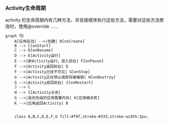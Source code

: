 ### Activity生命周期

activity 的生命周期内有几种方法，并且按顺序执行这些方法，需要对这些方法修改时，使用@override ……
```mermaid
graph TD
    A[应用启动] -->|创建| B[onCreate]
    B --> C[onStart]
    C --> D[onResume]
    D --> E[Activity运行]
    E -->|新Activity运行，进入前台| F[onPause]
    F -->|Activity返回前台| D
    F -->|Activity已经不可见| G[onStop]
    G -->|Activity正在停止或即将被摧毁| H[onDestroy]
    G -->|Activity返回前台| J[onRestart]
    J --> C
    H --> I[Activity关闭]
    G -->|高优先级的应用需要内存| K[应用被杀死]
    K -->|应用返回Activity| B


    class A,B,C,D,E,F,G fill:#f9f,stroke:#333,stroke-width:2px;
